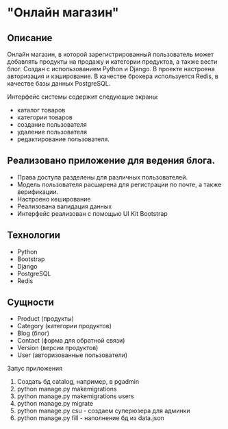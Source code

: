 # "Онлайн магазин"
## Описание
Онлайн магазин, в которой зарегистрированный пользователь может добавлять продукты на продажу и категории продуктов, а также вести блог. 
Создан с использованием Python и Django. В проекте настроена авторизация и кэширование. В качестве брокера используется Redis, в качестве базы данных PostgreSQL.

Интерфейс системы содержит следующие экраны: 
- каталог товаров
- категории товаров
- создание пользователя
- удаление пользователя
- редактирование пользователя.
## Реализовано приложение для ведения блога.
- Права доступа разделены для различных пользователей.
- Модель пользователя расширена для регистрации по почте, а также верификации.
- Настроено кеширование
- Реализована валидация данных
- Интерфейс реализован с помощью UI Kit Bootstrap
## Технологии
- Python
- Bootstrap
- Django
- PostgreSQL
- Redis
## Сущности
- Product (продукты)
- Category (категории продуктов)
- Blog (блог)
- Contact (форма для обратной связи)
- Version (версии продуктов)
- User (авторизованные пользователи)


Запус приложения
1. Создать бд catalog, например, в pgadmin
2. python manage.py makemigrations
3. python manage.py makemigrations users
4. python manage.py migrate
5. python manage.py csu - создаем суперюзера для админки
6. python manage.py fill - наполнение бд из data.json
